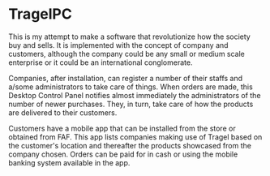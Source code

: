 # TragelPC

This is my attempt to make a software that revolutionize how the society buy and sells. It is implemented with the concept of company and customers, although the company could be any small or medium scale enterprise or it could be an international conglomerate.

Companies, after installation, can register a number of their staffs and a/some administrators to take care of things. When orders are made, this Desktop Control Panel notifies almost immediately the administrators of the number of newer purchases. They, in turn, take care of how the products are delivered to their customers.

Customers have a mobile app that can be installed from the store or obtained from FAF. This app lists companies making use of Tragel based on the customer's location and thereafter the products showcased from the company chosen. Orders can be paid for in cash or using the mobile  banking system available in the app.
